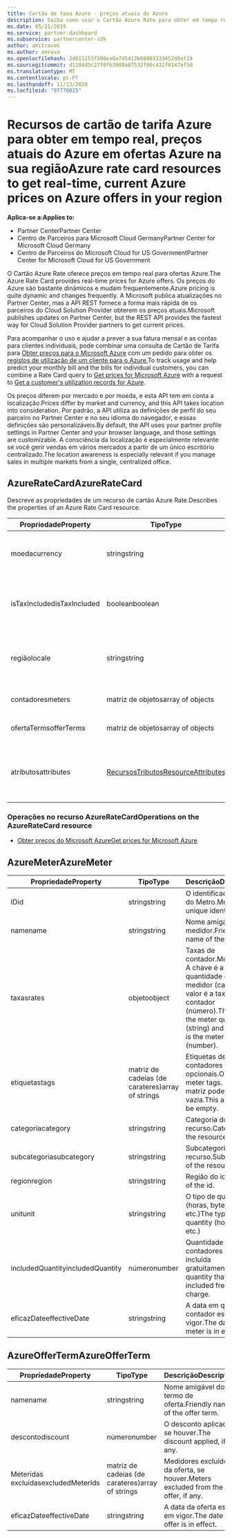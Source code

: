 ```yaml
---
title: Cartão de taxa Azure - preços atuais do Azure
description: Saiba como usar o Cartão Azure Rate para obter em tempo real, preços correntes para ofertas Azure na sua região. O Cartão Azure Rate é acedido através da API do Partner Center REST.
ms.date: 05/21/2019
ms.service: partner-dashboard
ms.subservice: partnercenter-sdk
author: amitravat
ms.author: amrava
ms.openlocfilehash: 2d011153f508ea0a745413b88003333452d0af24
ms.sourcegitcommit: d1104d5c27f8fb3908a87532f80c432f0147ef5d
ms.translationtype: MT
ms.contentlocale: pt-PT
ms.lasthandoff: 11/13/2020
ms.locfileid: "97770015"
---
```

# <a name="azure-rate-card-resources-to-get-real-time-current-azure-prices-on-azure-offers-in-your-region"></a><span data-ttu-id="82fdb-104">Recursos de cartão de tarifa Azure para obter em tempo real, preços atuais do Azure em ofertas Azure na sua região</span><span class="sxs-lookup"><span data-stu-id="82fdb-104">Azure rate card resources to get real-time, current Azure prices on Azure offers in your region</span></span>

<span data-ttu-id="82fdb-105">**Aplica-se a:**</span><span class="sxs-lookup"><span data-stu-id="82fdb-105">**Applies to:**</span></span>

- <span data-ttu-id="82fdb-106">Partner Center</span><span class="sxs-lookup"><span data-stu-id="82fdb-106">Partner Center</span></span>
- <span data-ttu-id="82fdb-107">Centro de Parceiros para Microsoft Cloud Germany</span><span class="sxs-lookup"><span data-stu-id="82fdb-107">Partner Center for Microsoft Cloud Germany</span></span>
- <span data-ttu-id="82fdb-108">Centro de Parceiros do Microsoft Cloud for US Government</span><span class="sxs-lookup"><span data-stu-id="82fdb-108">Partner Center for Microsoft Cloud for US Government</span></span>

<span data-ttu-id="82fdb-109">O Cartão Azure Rate oferece preços em tempo real para ofertas Azure.</span><span class="sxs-lookup"><span data-stu-id="82fdb-109">The Azure Rate Card provides real-time prices for Azure offers.</span></span> <span data-ttu-id="82fdb-110">Os preços do Azure são bastante dinâmicos e mudam frequentemente.</span><span class="sxs-lookup"><span data-stu-id="82fdb-110">Azure pricing is quite dynamic and changes frequently.</span></span> <span data-ttu-id="82fdb-111">A Microsoft publica atualizações no Partner Center, mas a API REST fornece a forma mais rápida de os parceiros do Cloud Solution Provider obterem os preços atuais.</span><span class="sxs-lookup"><span data-stu-id="82fdb-111">Microsoft publishes updates on Partner Center, but the REST API provides the fastest way for Cloud Solution Provider partners to get current prices.</span></span>

<span data-ttu-id="82fdb-112">Para acompanhar o uso e ajudar a prever a sua fatura mensal e as contas para clientes individuais, pode combinar uma consulta de Cartão de Tarifa para [Obter preços para o Microsoft Azure](get-prices-for-microsoft-azure.md) com um pedido para obter os [registos de utilização de um cliente para o Azure.](get-a-customer-s-utilization-record-for-azure.md)</span><span class="sxs-lookup"><span data-stu-id="82fdb-112">To track usage and help predict your monthly bill and the bills for individual customers, you can combine a Rate Card query to [Get prices for Microsoft Azure](get-prices-for-microsoft-azure.md) with a request to [Get a customer's utilization records for Azure](get-a-customer-s-utilization-record-for-azure.md).</span></span>

<span data-ttu-id="82fdb-113">Os preços diferem por mercado e por moeda, e esta API tem em conta a localização.</span><span class="sxs-lookup"><span data-stu-id="82fdb-113">Prices differ by market and currency, and this API takes location into consideration.</span></span> <span data-ttu-id="82fdb-114">Por padrão, a API utiliza as definições de perfil do seu parceiro no Partner Center e no seu idioma do navegador, e essas definições são personalizáveis.</span><span class="sxs-lookup"><span data-stu-id="82fdb-114">By default, the API uses your partner profile settings in Partner Center and your browser language, and those settings are customizable.</span></span> <span data-ttu-id="82fdb-115">A consciência da localização é especialmente relevante se você gerir vendas em vários mercados a partir de um único escritório centralizado.</span><span class="sxs-lookup"><span data-stu-id="82fdb-115">The location awareness is especially relevant if you manage sales in multiple markets from a single, centralized office.</span></span>

## <a name="azureratecard"></a><span data-ttu-id="82fdb-116">AzureRateCard</span><span class="sxs-lookup"><span data-stu-id="82fdb-116">AzureRateCard</span></span>

<span data-ttu-id="82fdb-117">Descreve as propriedades de um recurso de cartão Azure Rate.</span><span class="sxs-lookup"><span data-stu-id="82fdb-117">Describes the properties of an Azure Rate Card resource.</span></span>

| <span data-ttu-id="82fdb-118">Propriedade</span><span class="sxs-lookup"><span data-stu-id="82fdb-118">Property</span></span>      | <span data-ttu-id="82fdb-119">Tipo</span><span class="sxs-lookup"><span data-stu-id="82fdb-119">Type</span></span>                                      | <span data-ttu-id="82fdb-120">Descrição</span><span class="sxs-lookup"><span data-stu-id="82fdb-120">Description</span></span>                                                       |
|---------------|-------------------------------------------|-------------------------------------------------------------------|
| <span data-ttu-id="82fdb-121">moeda</span><span class="sxs-lookup"><span data-stu-id="82fdb-121">currency</span></span>      | <span data-ttu-id="82fdb-122">string</span><span class="sxs-lookup"><span data-stu-id="82fdb-122">string</span></span>                                    | <span data-ttu-id="82fdb-123">A moeda em que as taxas são fornecidas.</span><span class="sxs-lookup"><span data-stu-id="82fdb-123">The currency in which the rates are provided.</span></span>                     |
| <span data-ttu-id="82fdb-124">isTaxIncluded</span><span class="sxs-lookup"><span data-stu-id="82fdb-124">isTaxIncluded</span></span> | <span data-ttu-id="82fdb-125">boolean</span><span class="sxs-lookup"><span data-stu-id="82fdb-125">boolean</span></span>                                   | <span data-ttu-id="82fdb-126">Todas as tarifas são pré-impostos, por isso esta propriedade retorna como `false` .</span><span class="sxs-lookup"><span data-stu-id="82fdb-126">All rates are pretax, so this property returns as `false`.</span></span> |
| <span data-ttu-id="82fdb-127">região</span><span class="sxs-lookup"><span data-stu-id="82fdb-127">locale</span></span>        | <span data-ttu-id="82fdb-128">string</span><span class="sxs-lookup"><span data-stu-id="82fdb-128">string</span></span>                                    | <span data-ttu-id="82fdb-129">A cultura em que a informação dos recursos está localizada.</span><span class="sxs-lookup"><span data-stu-id="82fdb-129">The culture in which the resource information is localized.</span></span>       |
| <span data-ttu-id="82fdb-130">contadores</span><span class="sxs-lookup"><span data-stu-id="82fdb-130">meters</span></span>        | <span data-ttu-id="82fdb-131">matriz de objetos</span><span class="sxs-lookup"><span data-stu-id="82fdb-131">array of objects</span></span>                          | <span data-ttu-id="82fdb-132">Matriz de objetos [AzureMeter.](#azuremeter)</span><span class="sxs-lookup"><span data-stu-id="82fdb-132">Array of [AzureMeter](#azuremeter) objects.</span></span>                       |
| <span data-ttu-id="82fdb-133">ofertaTerms</span><span class="sxs-lookup"><span data-stu-id="82fdb-133">offerTerms</span></span>    | <span data-ttu-id="82fdb-134">matriz de objetos</span><span class="sxs-lookup"><span data-stu-id="82fdb-134">array of objects</span></span>                          | <span data-ttu-id="82fdb-135">Matriz de objetos [AzureOfferTerm.](#azureofferterm)</span><span class="sxs-lookup"><span data-stu-id="82fdb-135">Array of [AzureOfferTerm](#azureofferterm) objects.</span></span>               |
| <span data-ttu-id="82fdb-136">atributos</span><span class="sxs-lookup"><span data-stu-id="82fdb-136">attributes</span></span>    | [<span data-ttu-id="82fdb-137">RecursosTributos</span><span class="sxs-lookup"><span data-stu-id="82fdb-137">ResourceAttributes</span></span>](utility-resources.md#resourceattributes) | <span data-ttu-id="82fdb-138">Os atributos dos metadados.</span><span class="sxs-lookup"><span data-stu-id="82fdb-138">The metadata attributes.</span></span> <span data-ttu-id="82fdb-139">Contém `"objectType": "AzureRateCard"`</span><span class="sxs-lookup"><span data-stu-id="82fdb-139">Contains `"objectType": "AzureRateCard"`</span></span>   |

### <a name="operations-on-the-azureratecard-resource"></a><span data-ttu-id="82fdb-140">Operações no recurso AzureRateCard</span><span class="sxs-lookup"><span data-stu-id="82fdb-140">Operations on the AzureRateCard resource</span></span>

- [<span data-ttu-id="82fdb-141">Obter preços do Microsoft Azure</span><span class="sxs-lookup"><span data-stu-id="82fdb-141">Get prices for Microsoft Azure</span></span>](get-prices-for-microsoft-azure.md)

## <a name="azuremeter"></a><span data-ttu-id="82fdb-142">AzureMeter</span><span class="sxs-lookup"><span data-stu-id="82fdb-142">AzureMeter</span></span>

| <span data-ttu-id="82fdb-143">Propriedade</span><span class="sxs-lookup"><span data-stu-id="82fdb-143">Property</span></span>         | <span data-ttu-id="82fdb-144">Tipo</span><span class="sxs-lookup"><span data-stu-id="82fdb-144">Type</span></span>             | <span data-ttu-id="82fdb-145">Descrição</span><span class="sxs-lookup"><span data-stu-id="82fdb-145">Description</span></span>                                                                                   |
|------------------|------------------|-----------------------------------------------------------------------------------------------|
| <span data-ttu-id="82fdb-146">ID</span><span class="sxs-lookup"><span data-stu-id="82fdb-146">id</span></span>               | <span data-ttu-id="82fdb-147">string</span><span class="sxs-lookup"><span data-stu-id="82fdb-147">string</span></span>           | <span data-ttu-id="82fdb-148">O identificador único do Metro.</span><span class="sxs-lookup"><span data-stu-id="82fdb-148">Meter's unique identifier.</span></span>                                                                    |
| <span data-ttu-id="82fdb-149">name</span><span class="sxs-lookup"><span data-stu-id="82fdb-149">name</span></span>             | <span data-ttu-id="82fdb-150">string</span><span class="sxs-lookup"><span data-stu-id="82fdb-150">string</span></span>           | <span data-ttu-id="82fdb-151">Nome amigável do medidor.</span><span class="sxs-lookup"><span data-stu-id="82fdb-151">Friendly name of the meter.</span></span>                                                                   |
| <span data-ttu-id="82fdb-152">taxas</span><span class="sxs-lookup"><span data-stu-id="82fdb-152">rates</span></span>            | <span data-ttu-id="82fdb-153">objeto</span><span class="sxs-lookup"><span data-stu-id="82fdb-153">object</span></span>           | <span data-ttu-id="82fdb-154">Taxas de contador.</span><span class="sxs-lookup"><span data-stu-id="82fdb-154">Meter rates.</span></span> <span data-ttu-id="82fdb-155">A chave é a quantidade do medidor (cadeia) e o valor é a taxa do contador (número).</span><span class="sxs-lookup"><span data-stu-id="82fdb-155">The key is the meter quantity (string) and the value is the meter rate (number).</span></span> |
| <span data-ttu-id="82fdb-156">etiquetas</span><span class="sxs-lookup"><span data-stu-id="82fdb-156">tags</span></span>             | <span data-ttu-id="82fdb-157">matriz de cadeias (de carateres)</span><span class="sxs-lookup"><span data-stu-id="82fdb-157">array of strings</span></span> | <span data-ttu-id="82fdb-158">Etiquetas de contadores opcionais.</span><span class="sxs-lookup"><span data-stu-id="82fdb-158">Optional meter tags.</span></span> <span data-ttu-id="82fdb-159">Esta matriz pode estar vazia.</span><span class="sxs-lookup"><span data-stu-id="82fdb-159">This array can be empty.</span></span>                                                 |
| <span data-ttu-id="82fdb-160">categoria</span><span class="sxs-lookup"><span data-stu-id="82fdb-160">category</span></span>         | <span data-ttu-id="82fdb-161">string</span><span class="sxs-lookup"><span data-stu-id="82fdb-161">string</span></span>           | <span data-ttu-id="82fdb-162">Categoria do recurso.</span><span class="sxs-lookup"><span data-stu-id="82fdb-162">Category of the resource.</span></span>                                                                     |
| <span data-ttu-id="82fdb-163">subcategoria</span><span class="sxs-lookup"><span data-stu-id="82fdb-163">subcategory</span></span>      | <span data-ttu-id="82fdb-164">string</span><span class="sxs-lookup"><span data-stu-id="82fdb-164">string</span></span>           | <span data-ttu-id="82fdb-165">Subcategoria do recurso.</span><span class="sxs-lookup"><span data-stu-id="82fdb-165">Subcategory of the resource.</span></span>                                                                 |
| <span data-ttu-id="82fdb-166">region</span><span class="sxs-lookup"><span data-stu-id="82fdb-166">region</span></span>           | <span data-ttu-id="82fdb-167">string</span><span class="sxs-lookup"><span data-stu-id="82fdb-167">string</span></span>           | <span data-ttu-id="82fdb-168">Região do id.</span><span class="sxs-lookup"><span data-stu-id="82fdb-168">Region of the id.</span></span>                                                                             |
| <span data-ttu-id="82fdb-169">unit</span><span class="sxs-lookup"><span data-stu-id="82fdb-169">unit</span></span>             | <span data-ttu-id="82fdb-170">string</span><span class="sxs-lookup"><span data-stu-id="82fdb-170">string</span></span>           | <span data-ttu-id="82fdb-171">O tipo de quantidade (horas, bytes, etc.)</span><span class="sxs-lookup"><span data-stu-id="82fdb-171">The type of quantity (hours, bytes, etc.)</span></span>                                                     |
| <span data-ttu-id="82fdb-172">includedQuantity</span><span class="sxs-lookup"><span data-stu-id="82fdb-172">includedQuantity</span></span> | <span data-ttu-id="82fdb-173">número</span><span class="sxs-lookup"><span data-stu-id="82fdb-173">number</span></span>           | <span data-ttu-id="82fdb-174">Quantidade de contadores que está incluída gratuitamente.</span><span class="sxs-lookup"><span data-stu-id="82fdb-174">Meter quantity that is included free of charge.</span></span>                                               |
| <span data-ttu-id="82fdb-175">eficazDate</span><span class="sxs-lookup"><span data-stu-id="82fdb-175">effectiveDate</span></span>    | <span data-ttu-id="82fdb-176">string</span><span class="sxs-lookup"><span data-stu-id="82fdb-176">string</span></span>           | <span data-ttu-id="82fdb-177">A data em que este contador está em vigor.</span><span class="sxs-lookup"><span data-stu-id="82fdb-177">The date this meter is in effect.</span></span>                                                             |

## <a name="azureofferterm"></a><span data-ttu-id="82fdb-178">AzureOfferTerm</span><span class="sxs-lookup"><span data-stu-id="82fdb-178">AzureOfferTerm</span></span>

| <span data-ttu-id="82fdb-179">Propriedade</span><span class="sxs-lookup"><span data-stu-id="82fdb-179">Property</span></span>         | <span data-ttu-id="82fdb-180">Tipo</span><span class="sxs-lookup"><span data-stu-id="82fdb-180">Type</span></span>             | <span data-ttu-id="82fdb-181">Descrição</span><span class="sxs-lookup"><span data-stu-id="82fdb-181">Description</span></span>                             |
|------------------|------------------|-----------------------------------------|
| <span data-ttu-id="82fdb-182">name</span><span class="sxs-lookup"><span data-stu-id="82fdb-182">name</span></span>             | <span data-ttu-id="82fdb-183">string</span><span class="sxs-lookup"><span data-stu-id="82fdb-183">string</span></span>           | <span data-ttu-id="82fdb-184">Nome amigável do termo de oferta.</span><span class="sxs-lookup"><span data-stu-id="82fdb-184">Friendly name of the offer term.</span></span>        |
| <span data-ttu-id="82fdb-185">desconto</span><span class="sxs-lookup"><span data-stu-id="82fdb-185">discount</span></span>         | <span data-ttu-id="82fdb-186">número</span><span class="sxs-lookup"><span data-stu-id="82fdb-186">number</span></span>           | <span data-ttu-id="82fdb-187">O desconto aplicado, se houver.</span><span class="sxs-lookup"><span data-stu-id="82fdb-187">The discount applied, if any.</span></span>           |
| <span data-ttu-id="82fdb-188">Meteridas excluídas</span><span class="sxs-lookup"><span data-stu-id="82fdb-188">excludedMeterIds</span></span> | <span data-ttu-id="82fdb-189">matriz de cadeias (de carateres)</span><span class="sxs-lookup"><span data-stu-id="82fdb-189">array of strings</span></span> | <span data-ttu-id="82fdb-190">Medidores excluídos da oferta, se houver.</span><span class="sxs-lookup"><span data-stu-id="82fdb-190">Meters excluded from the offer, if any.</span></span> |
| <span data-ttu-id="82fdb-191">eficazDate</span><span class="sxs-lookup"><span data-stu-id="82fdb-191">effectiveDate</span></span>    | <span data-ttu-id="82fdb-192">string</span><span class="sxs-lookup"><span data-stu-id="82fdb-192">string</span></span>           | <span data-ttu-id="82fdb-193">A data da oferta está em vigor.</span><span class="sxs-lookup"><span data-stu-id="82fdb-193">The date the offer is in effect.</span></span>        |
